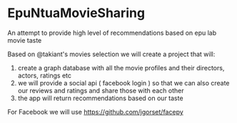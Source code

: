 EpuNtuaMovieSharing
===================

An attempt to provide high level of recommendations based on epu lab movie taste 

Based on @takiant's movies selection we will create a project that will:
1) create a graph database with all the movie profiles and their directors, actors, ratings etc
2) we will provide a social api ( facebook login ) so that we can also create our reviews and ratings and share those with each other
3) the app will return recommendations based on our taste


For Facebook we will use https://github.com/jgorset/facepy
